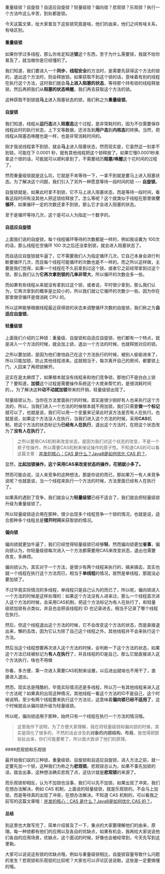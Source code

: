 重量级锁？自旋锁？自适应自旋锁？轻量级锁？偏向锁？悲观锁？乐观锁？执行一个方法咋这么辛苦，到处都是锁。

今天这篇文章，给大家普及下这些锁究竟是啥，他们的由来，他们之间有啥关系，有啥区别。

#### 重量级锁

如果你学过多线程，那么你肯定知道**锁**这个东西，至于为什么需要锁，我就不给你普及了，就当做你是已经懂的了。

我们知道，我们要进入一个**同步、线程安全**的方法时，是需要先获得这个方法的锁的，退出这个方法时，则会释放锁。如果获取不到这个锁的话，意味着有别的线程在执行这个方法，这时我们就会**马上进入阻塞的状态**，等待那个持有锁的线程释放锁，然后再把我们从**阻塞的状态唤醒**，我们再去获取这个方法的锁。

这种获取不到锁就**马上**进入阻塞状态的锁，我们称之为**重量级锁**。

#### 自旋锁

我们知道，线程从**运行态**进入**阻塞态**这个过程，是非常耗时的，因为不仅需要保存线程此时的执行状态，上下文等数据，还涉及到**用户态**到**内核态**的转换。当然，把线程从阻塞态唤醒也是一样，也是非常消耗时间的。

刚才我说线程拿不到锁，就会**马上**进入阻塞状态，然而现实是，它虽然这一刻拿不到锁，可能在下 0.0001 秒，就有其他线程把这个锁释放了。如果它慢0.0001秒来拿这个锁的话，可能就可以顺利拿到了，不需要经历**阻塞/唤醒**这个花时间的过程了。

然而重量级锁就是这么坑，它就是不肯等待一下，一拿不到就是要马上进入阻塞状态。为了解决这个问题，我们引入了另外一种愿意等待一段时间的锁 --- **自旋锁**。

自旋锁就是，如果此时拿不到锁，它不马上进入阻塞状态，而是等待一段时间，看看这段时间有没其他人把这锁给释放了。怎么等呢？这个就类似于线程在那里做**空循环**，如果循环一定的次数还拿不到锁，那么它才会进入阻塞的状态。

至于是循环等待几次，这个是可以人为指定一个数字的。

#### 自适应自旋锁

上面我们说的自旋锁，每个线程循环等待的次数都是一样的，例如我设置为 100次的话，那么线程在空循环 100 次之后还没拿到锁，就会进入阻塞状态了。

而自适应自旋锁就牛逼了，它不需要我们人为指定循环几次，它自己本身会进行判断要循环几次，而且每个线程可能循环的次数也是不一样的。而之所以这样做，主要是我们觉得，如果一个线程在不久前拿到过这个锁，或者它之前经常拿到过这个锁，那么我们认为**它再次拿到锁的几率非常大**，所以循环的次数会多一些。

而如果有些线程从来就没有拿到过这个锁，或者说，平时很少拿到，那么我们认为，它再次拿到的概率是比较小的，所以我们就让它循环的次数少一些。因为你在那里做空循环是很消耗 CPU 的。

所以这种能够根据线程最近获得锁的状态来调整循环次数的自旋锁，我们称之为**自适应自旋锁**。

#### 轻量级锁

上面我们介绍的三种锁：重量级、自旋锁和自适应自旋锁，他们都有一个特点，就是进入一个方法的时候，就会加上锁，退出一个方法的时候，也就释放对应的锁。

之所以要加锁，是因为他们害怕自己在这个方法执行的时候，被别人偷偷进来了，所以只能加锁，防止其他线程进来。这就相当于，每次离开自己的房间，都要锁上门，人回来了再把锁解开。

这实在是太麻烦了，如果根本就没有线程来和他们竞争锁，那他们不是白白上锁了？要知道，**加锁**这个过程是需要操作系统这个大佬来帮忙的，是很消耗时间的，。为了解决这种**动不动就加锁**带来的开销，轻量级锁出现了。

轻量级锁认为，当你在方法里面执行的时候，其实是很少刚好有人也来执行这个方法的，所以，当我们进入一个方法的时候根本就不用加锁，我们只需要**做一个标记**就可以了，也就是说，我们可以用一个变量来记录此时该方法是否有人在执行。也就是说，如果这个方法没人在执行，当我们进入这个方法的时候，采用**CAS**机制，把这个方法的状态标记为**已经有人在执行**，退出这个方法时，在把这个状态改为了**没有人在执行**了。

> 之所以要用CAS机制来改变状态，是因为我们对这个状态的改变，不是一个原子性操作，所以需要CAS机制来保证操作的原子性。不知道CAS的可以看这篇文章：[并发的核心：CAS 是什么？Java8是如何优化 CAS 的？](https://mp.weixin.qq.com/s?__biz=Mzg2NzA4MTkxNQ==&mid=2247485301&idx=1&sn=c433c39a741c941a4d38d8944704b342&chksm=ce404ca1f937c5b79e2922051b36f76f9d7d669442071a3cc8489116f422331095d45cb42523&token=960773791&lang=zh_CN#rd)。

显然，**比起加锁操作，这个采用CAS来改变状态的操作，花销就小多了。**

然而可能会说，没人来竞争的这种想法，那是你说的而已，那如果万一有人来竞争说呢？也就是说，当一个线程来执行一个方法的时候，方法里面已经有人在执行了。

如果真的遇到了竞争，我们就会认为**轻量级锁**已经不适合了，我们就会把轻量级锁升级为重量级锁了。

所以轻量级锁适合用在那种，很少出现多个线程竞争一个锁的情况，也就是说，适合那种多个线程总是**错开时间**来获取锁的情况。

#### 偏向锁

偏向锁就更加牛逼了，我们已经觉得轻量级锁已经够**轻**，然而偏向锁更加**省事**，偏向锁认为，你轻量级锁每次进入一个方法都需要用CAS来改变状态，退出也需要改变，多麻烦。

偏向锁认为，其实对于一个方法，是很少有两个线程来执行的，搞来搞去，其实也就一个线程在执行这个方法而已，相当于**单线程**的情况，居然是单线程，那就没必要加锁了。

不过毕竟实际情况的多线程，单线程只是自己认为的而已了，所以呢，偏向锁进入一个方法的时候是这样处理的：如果这个方法没有人进来过，那么一个线程首次进入这个方法的时候，会采用CAS机制，把这个方法标记为有人在执行了，和轻量级锁加锁有点类似，并且也会把该线程的 ID 也记录进去，相当于记录了哪个线程在执行。

然后，但这个线程退出这个方法的时候，它不会改变这个方法的状态，而是直接退出来，懒的去改，因为它认为除了自己这个线程之外，其他线程并不会来执行这个方法。

然后当这个线程想要再次进入这个方法的时候，会判断一下这个方法的状态，如果这个方法已经被标记为**有人在执行**了，并且线程的ID是自己，那么它就直接进入这个方法执行，啥也不用做

你看，多方便，第一次进入需要CAS机制来设置，以后进出就啥也不用干了，直接进入退出。

然而，现实总是残酷的，毕竟实际情况还是多线程，所以万一有其他线程来进入这个方法呢？如果真的出现这种情况，其他线程一看这个方法的ID不是自己，这个时候说明，至少有两个线程要来执行这个方法论，这意味着**偏向锁已经不适用了**，这个时候就会从偏向锁升级为轻量级锁。

所以呢，偏向锁适用于那种，始终只有一个线程在执行一个方法的情况哦。

> 这里我作下说明，为了方便大家理解，我在将轻量级锁和偏向锁的时候，其实是简化了很多的，不然的话会涉及到**对象的内部结构、布局**，我觉得把那些扯出来，你们可能要晕了，所以我大致讲了他们的原理。

####悲观锁和乐观锁

最开始我们说的三种锁，重量级锁、自旋锁和自适应自旋锁，进入方法之前，就一定要先加一个锁，这种我们为称之为**悲观锁**。悲观锁总认为，如果不事先加锁的话，就会出事，这种想法确实悲观了点，这估计就是**悲观锁**的来源了。

而乐观锁却相反，认为不加锁也没事，我们可以先不加锁，如果出现了冲突，我们在想办法解决，例如 CAS 机制，上面说的轻量级锁，就是乐观锁的。不会马上加锁，而是等待真的出现了冲突，在想办法解决。不知道 CAS 机制的，可以看我之前写的这篇文章哦：[并发的核心：CAS 是什么？Java8是如何优化 CAS 的？](https://mp.weixin.qq.com/s?__biz=Mzg2NzA4MTkxNQ==&mid=2247485301&idx=1&sn=c433c39a741c941a4d38d8944704b342&chksm=ce404ca1f937c5b79e2922051b36f76f9d7d669442071a3cc8489116f422331095d45cb42523&token=960773791&lang=zh_CN#rd)。

#### 总结

到这里也大致写完了，简单介绍普及了一下，重点的大家要理解他们的由来，原理。每一种锁都有他们的应用以及各自的优缺点，如果有机会，我再给大家说说他们各自的应用场景，优缺点，这个面试的时候，好像也会被经常到，今天先写到这里勒。

大家可以说说这些锁的优缺点哦，例如与重量级锁相比，自旋锁容量导致什么问题的发生？悲观锁和乐观锁的比较呢？大家也可以评论区说说勒，这些是一定要搞懂的哦。



